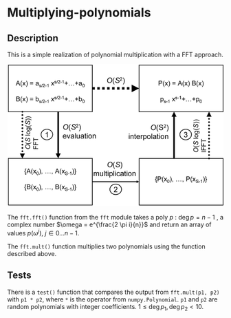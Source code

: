 # Multiplying-polynomials

## Description
This is a simple realization of polynomial multiplication with a FFT approach.

!["polynomial_multiplication.pbm"](./polynomial_multiplication.pbm)

The `fft.fft()` function from the `fft` module takes a poly $p ~ : ~ \deg{p} = n-1$ , a complex number $\omega = e^{\frac{2 \pi i}{n}}$ and return an array of values $p(\omega^j), ~ j \in 0 \dots n-1$.

The `fft.mult()` function multiplies two polynomials using the function described above.

## Tests
There is a `test()` function that compares the output from `fft.mult(p1, p2)` with `p1 * p2`, where `*` is the operator from `numpy.Polynomial`. `p1` and `p2` are random polynomials with integer coefficients. $1 \leqslant \deg p_1, \deg p_2 < 10$.